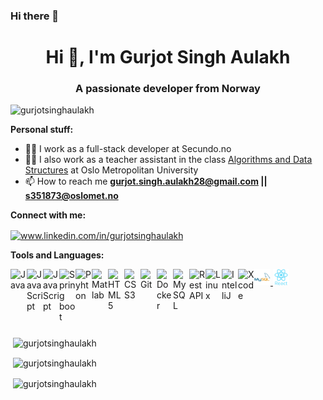       
### Hi there 👋

<h1 align="center">Hi 👋, I'm Gurjot Singh Aulakh</h1>
<h3 align="center">A passionate developer from Norway</h3>

<p align="left"> <img src="https://komarev.com/ghpvc/?username=gurjotsinghaulakh&label=Profile%20views&color=0e75b6&style=flat" alt="gurjotsinghaulakh"/> </p>

**Personal stuff:**

- 👨‍💻 I work as a full-stack developer at Secundo.no 
- 👨‍💻 I also work as a teacher assistant in the class [Algorithms and Data Structures](https://student.oslomet.no/en/studier/-/studieinfo/emne/DATS2300/2021/HØST) at Oslo Metropolitan University
- 📫 How to reach me **gurjot.singh.aulakh28@gmail.com || s351873@oslomet.no**

**Connect with me:**
<p align="left">
<a href="https://www.linkedin.com/in/gurjotsinghaulakh/" target="blank"><img align="center" src="https://raw.githubusercontent.com/rahuldkjain/github-profile-readme-generator/master/src/images/icons/Social/linked-in-alt.svg" alt="www.linkedin.com/in/gurjotsinghaulakh" width="26px" /></a>
</p>

**Tools and Languages:**

<img align="left" alt="Java" width="26px" src="https://img.icons8.com/color/48/000000/java-coffee-cup-logo.png" />


<a href="https://github.com/GurjotSinghAulakh/webProg3-Spring">
    <img align="left" alt="JavaScript" width="26px" src="https://img.icons8.com/color/48/000000/javascript.png" />
</a>

<img align="left" alt="JavaScript" width="26px" src="https://img.icons8.com/color/48/000000/nodejs.png" />

<a href="https://github.com/GurjotSinghAulakh/webProg3-Spring">
    <img align="left" alt="Spring boot" width="26px" src="https://img.icons8.com/color/48/000000/spring-logo.png" />
</a>

<a href="https://github.com/GurjotSinghAulakh/Web-Scraper-API">
    <img align="left" alt="Pyhton" width="26px" src="https://img.icons8.com/color/48/000000/python.png" />
</a>

<img align="left" alt="Matlab" width="26px" src="https://user-images.githubusercontent.com/55551449/108742889-84b4ec80-7538-11eb-9aee-6e2d0a0b7819.png"/>

<a href="https://github.com/GurjotSinghAulakh/Final-Web-Project">
    <img align="left" alt="HTML5" width="26px" src="https://img.icons8.com/color/48/000000/html-5.png" />
</a>
<a href="https://github.com/GurjotSinghAulakh/Final-Web-Project">
    <img align="left" alt="CSS3" width="26px" src="https://img.icons8.com/color/48/000000/css3.png" />
</a>
<a href="https://git-scm.com">
    <img align="left" alt="Git" width="26px" src="https://img.icons8.com/color/48/000000/git.png" />
</a>

<img align="left" alt="Docker" width="26px" src="https://img.icons8.com/color/48/000000/docker.png"/>

<a href="https://www.mysql.com">
    <img align="left" alt="MySQL" width="26px" src="https://img.icons8.com/color/48/000000/mysql.png"/>
</a>

<a href="https://github.com/GurjotSinghAulakh/webProg3-Spring">
    <img align="left" alt="Rest API" width="26px" src="https://img.icons8.com/color/48/000000/rest-api.png" />
</a>

<img align="left" alt="Linux" width="26px" src="https://img.icons8.com/color/48/000000/linux.png" />

<a href="https://www.jetbrains.com/idea/">
    <img align="left" alt="IntelliJ" width="26px" src="https://img.icons8.com/color/48/000000/intellij-idea.png" />
</a>

<a href="https://developer.apple.com/xcode/">
    <img align="left" alt="Xcode" width="26px" src="https://img.icons8.com/color/48/000000/xcode.png" />
</a>

<a href="https://www.mysql.com/"> 
   <img src="https://raw.githubusercontent.com/devicons/devicon/master/icons/mysql/mysql-original-wordmark.svg" alt="mysql" width="26px" /> 
</a> 

<a href="https://reactjs.org/"> 
   <img src="https://raw.githubusercontent.com/devicons/devicon/master/icons/react/react-original-wordmark.svg" alt="react" width="26px" /> 
</a>

<br><br><br>

<p>&nbsp;<img align="center" src="https://github-readme-stats.vercel.app/api/top-langs?username=gurjotsinghaulakh&show_icons=true&locale=en&layout=compact" alt="gurjotsinghaulakh" /></p>

<p>&nbsp;<img align="center" src="https://github-readme-stats.vercel.app/api?username=gurjotsinghaulakh&show_icons=true&locale=en" alt="gurjotsinghaulakh" /></p>

<p>&nbsp;<img align="center" src="https://github-readme-streak-stats.herokuapp.com/?user=gurjotsinghaulakh&" alt="gurjotsinghaulakh" /></p>

